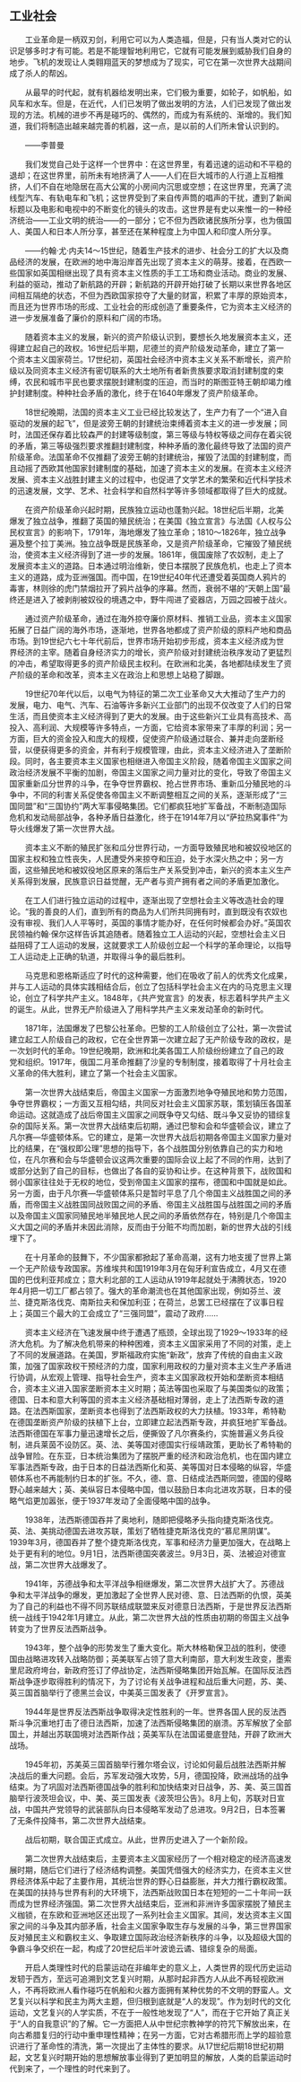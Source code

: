 ## 工业社会

　　工业革命是一柄双刃剑，利用它可以为人类造福，但是，只有当人类对它的认识足够多时才有可能。若是不能理智地利用它，它就有可能发展到威胁我们自身的地步。飞机的发现让人类翱翔蓝天的梦想成为了现实，可它在第一次世界大战期间成了杀人的帮凶。

　　从最早的时代起，就有机器给发明出来，它们极为重要，如轮子，如帆船，如风车和水车。但是，在近代，人们已发明了做出发明的方法，人们已发现了做出发现的方法。机械的进步不再是碰巧的、偶然的，而成为有系统的、渐增的。我们知道，我们将制造出越来越完善的机器，这一点，是以前的人们所未曾认识到的。

　　——李普曼

　　我们发觉自己处于这样一个世界中：在这世界里，有着迅速的运动和不平稳的退却；在这世界里，前所未有地挤满了人——人们在巨大城市的人行道上互相推挤，人们不自在地隐居在高大公寓的小房间内沉思或空想；在这世界里，充满了流线型汽车、有轨电车和飞机；这世界受到了来自传声筒的唱声的干扰，遭到了新闻标题以及电影和电视中的不断变化的镜头的攻击。这世界是有史以来惟一的一种经济统治——工业文明的统治——的一部分；它不但为西欧诸民族所分享，也为俄国人、美国人和日本人所分享，甚至还在某种程度上为中国人和印度人所分享。

　　——约翰·尤·内夫14～15世纪，随着生产技术的进步、社会分工的扩大以及商品经济的发展，在欧洲的地中海沿岸首先出现了资本主义的萌芽。接着，在西欧一些国家如英国相继出现了具有资本主义性质的手工工场和商业活动。商业的发展、利益的驱动，推动了新航路的开辟；新航路的开辟开始打破了长期以来世界各地区间相互隔绝的状态，不但为西欧国家掠夺了大量的财富，积累了丰厚的原始资本，而且还为世界市场的形成、工业社会的形成创造了重要条件，它为资本主义经济的进一步发展准备了廉价的原料和广阔的市场。

　　随着资本主义的发展，新兴的资产阶级认识到，要想长久地发展资本主义，还得建立起自己的政权。16世纪后半期，尼德兰的资产阶级发动革命，建立了第一个资本主义国家荷兰。17世纪初，英国社会经济中资本主义关系不断增长，资产阶级以及同资本主义经济有密切联系的大土地所有者新贵族要求取消封建制度的束缚，农民和城市平民也要求摆脱封建制度的压迫，而当时的斯图亚特王朝却竭力维护封建制度。种种社会矛盾的激化，终于在1640年爆发了资产阶级革命。

　　18世纪晚期，法国的资本主义工业已经比较发达了，生产力有了一个“进入自驱动的发展的起飞”，但是波旁王朝的封建统治束缚着资本主义的进一步发展；同时，法国还保存着比较森严的封建等级制度，第三等级与特权等级之间存在着尖锐的矛盾，第三等级强烈要求推翻封建制度，种种矛盾的激化最终导致了法国的资产阶级革命。法国革命不仅推翻了波旁王朝的封建统治，摧毁了法国的封建制度，而且动摇了西欧其他国家封建制度的基础，加速了资本主义的发展。在资本主义经济发展、资本主义战胜封建主义的过程中，也促进了文学艺术的繁荣和近代科学技术的迅速发展，文学、艺术、社会科学和自然科学等许多领域都取得了巨大的成就。

　　在资产阶级革命兴起时期，民族独立运动也蓬勃兴起。18世纪后半期，北美爆发了独立战争，推翻了英国的殖民统治；在美国《独立宣言》与法国《人权与公民权宣言》的影响下，1791年，海地爆发了独立革命；1810～1826年，独立战争遍及整个拉丁美洲。独立战争既是民族革命，又是资产阶级革命，它摧毁了殖民统治，使资本主义经济得到了进一步的发展。1861年，俄国废除了农奴制，走上了发展资本主义的道路。日本通过明治维新，使日本摆脱了民族危机，也走上了资本主义的道路，成为亚洲强国。而中国，在19世纪40年代还遭受着英国商人鸦片的毒害，林则徐的虎门禁烟拉开了鸦片战争的序幕。然而，衰弱不堪的“天朝上国”最终还是进入了被剥削被奴役的境遇之中，野牛闯进了瓷器店，万园之园被于战火。

　　通过资产阶级革命，通过在海外掠夺廉价原材料、推销工业品，资本主义国家拓展了日益广阔的海外市场，逐渐地，世界各地都成了资产阶级的原料产地和商品市场。到19世纪六七十年代前后，世界市场开始初步形成，资本主义经济成为世界经济的主宰。随着自身经济实力的增长，资产阶级对封建统治秩序发动了更猛烈的冲击，希望取得更多的资产阶级民主权利。在欧洲和北美，各地都陆续发生了资产阶级的革命和改革，资本主义在政治上和思想上站稳了脚跟。

　　19世纪70年代以后，以电气为特征的第二次工业革命又大大推动了生产力的发展，电力、电气、汽车、石油等许多新兴工业部门的出现不仅改变了人们的日常生活，而且使资本主义经济得到了更大的发展。由于这些新兴工业具有高技术、高投入、高利润、大规模等许多特点，一方面，它给资本家带来了丰厚的利润；另一方面，巨大的资金投入和庞大的规模，促使资产阶级通过联合、兼并走向垄断经营，以便获得更多的资金，并有利于规模管理，由此，资本主义经济进入了垄断阶段。同时，各主要资本主义国家也相继进入帝国主义阶段，随着帝国主义国家之间政治经济发展不平衡的加剧，帝国主义国家之间力量对比的变化，导致了帝国主义国家重新瓜分世界的斗争，在争夺世界霸权、抢占世界市场、重新瓜分殖民地的斗争中，不同的利害关系促使各帝国主义不断调整相互之间的关系，逐渐形成了“三国同盟”和“三国协约”两大军事侵略集团。它们都疯狂地扩军备战，不断制造国际危机和发动局部战争，各种矛盾日益激化，终于在1914年7月以“萨拉热窝事件”为导火线爆发了第一次世界大战。

　　资本主义不断的殖民扩张和瓜分世界行动，一方面导致殖民地和被奴役地区的国家主权和独立性丧失，人民遭受外来掠夺和压迫，处于水深火热之中；另一方面，这些殖民地和被奴役地区原来的落后生产关系受到冲击，新兴的资本主义生产关系得到发展，民族意识日益觉醒，无产者与资产拥有者之间的矛盾更加激化。

　　在工人们进行独立运动的过程中，逐渐出现了空想社会主义等改造社会的理论。“我的善良的人们，直到所有的商品为人们所共同拥有时，直到既没有农奴也没有审视、我们人人平等时，英国的事情才能办好，在任何时候都会办好。”英国农民领袖约翰·保尔这样告诉其追随者。随着独立工人运动的兴起，空想社会主义日益阻碍了工人运动的发展，这就要求工人阶级创立起一个科学的革命理论，以指导工人运动走上正确的轨道，并取得斗争的最后胜利。

　　马克思和恩格斯适应了时代的这种需要，他们在吸收了前人的优秀文化成果，并与工人运动的具体实践相结合后，创立了包括科学社会主义在内的马克思主义理论，创立了科学共产主义。1848年，《共产党宣言》的发表，标志着科学共产主义的诞生。从此，世界无产阶级进入了用科学共产主义来发动革命的新时代。

　　1871年，法国爆发了巴黎公社革命。巴黎的工人阶级创立了公社，第一次尝试建立起工人阶级自己的政权，它在全世界第一次建立起了无产阶级专政的政权，是一次划时代的革命。19世纪晚期，欧洲和北美各国工人阶级纷纷建立了自己的政党和组织。1917年，俄国二月革命推翻了沙皇的专制制度，接着取得了十月社会主义革命的伟大胜利，建立了第一个社会主义国家。

　　第一次世界大战结束后，帝国主义国家一方面激烈地争夺殖民地和势力范围，争夺世界霸权；一方面又互相勾结，共同反对社会主义国家苏联，策划镇压各国革命运动。这就造成了战后帝国主义国家之间既争夺又勾结、既斗争又妥协的错综复杂的国际关系。第一次世界大战结束后初期，通过巴黎和会和华盛顿会议，建立了凡尔赛—华盛顿体系。它的建立，是第一次世界大战后初期各帝国主义国家力量对比的结果，在“强权即公理”思想的指导下，各个战胜国分别依靠自己的实力和地位，在凡尔赛和会与华盛顿会议这两次重要的国际会议上起了不同的作用，达到了或部分达到了自己的目标，也做出了各自的妥协和让步。在这种背景下，战败国和弱小国家往往处于无权的地位，受到帝国主义国家的摆布，德国和中国就是如此。另一方面，由于凡尔赛—华盛顿体系只是暂时平息了几个帝国主义战胜国之间的矛盾，而帝国主义战胜国同战败国之间的矛盾、帝国主义战胜国与战胜国之间的矛盾以及帝国主义国家同殖民地半殖民地人民之间的矛盾依然存在，特别是几个帝国主义大国之间的矛盾并未因此消除，反而由于分赃不均而加剧，新的世界大战的引线埋下了。

　　在十月革命的鼓舞下，不少国家都掀起了革命高潮，这有力地支援了世界上第一个无产阶级专政国家。苏维埃共和国1919年3月在匈牙利宣告成立，4月又在德国的巴伐利亚邦成立；意大利北部的工人运动从1919年起就处于沸腾状态，1920年4月把一切工厂都占领了。强大的革命潮流也在其他国家出现，例如芬兰、波兰、捷克斯洛伐克、南斯拉夫和保加利亚；在荷兰，总罢工已经摆在了议事日程上；英国三个最大的工会成立了“三强同盟”，震动了政府……

　　资本主义经济在飞速发展中终于遭遇了瓶颈，全球出现了1929～1933年的经济大危机。为了解决危机带来的种种困难，资本主义国家采用了不同的对策，走上了不同的发展道路。在美国，罗斯福政府实施“新政”，放弃了传统的自由主义政策，加强了国家政权干预经济的力度，国家利用政权的力量对资本主义生产矛盾进行协调，从宏观上管理、指导社会生产，资本主义国家政权开始和垄断资本相结合，资本主义进入国家垄断资本主义时期；英法等国也采取了与美国类似的政策；德国、日本和意大利等国的资本主义经济基础相对薄弱，走上了法西斯专政的道路。在法西斯国家，垄断资本也得到了法西斯政权的大力扶植。1933年，希特勒在德国垄断资产阶级的扶植下上台，立即建立起法西斯专政，并疯狂地扩军备战。法西斯德国在军事力量迅速增长之后，便撕毁了凡尔赛条约，实施普遍义务兵役制，进兵莱茵不设防区。英、法、美等国对德国实行绥靖政策，更助长了希特勒的战争冒险。在东亚，日本统治集团为了摆脱严重的经济和政治危机，也在国内建立军事法西斯专政，由于日本的日益法西斯化和英、美等国对日本侵略的纵容，华盛顿体系也不再能制约日本的扩张。不久，德、意、日结成法西斯同盟，德国的侵略野心越来越大；英、美纵容日本侵略中国，借以鼓励日本向北进攻苏联，日本的侵略气焰更加嚣张，便于1937年发动了全面侵略中国的战争。

　　1938年，法西斯德国吞并了奥地利，随即把侵略矛头指向捷克斯洛伐克。英、法、美挑动德国去进攻苏联，策划了牺牲捷克斯洛伐克的“慕尼黑阴谋”。1939年3月，德国吞并了整个捷克斯洛伐克，军事和经济力量更加强大，在战略上处于更有利的地位。9月1日，法西斯德国突袭波兰。9月3日，英、法被迫对德宣战，第二次世界大战爆发了。

　　1941年，苏德战争和太平洋战争相继爆发，第二次世界大战扩大了。苏德战争和太平洋战争的爆发，更加激起了全世界人民对德、意、日法西斯的仇恨，英美为了自己的利益也不得不同苏联结成联盟来反对德意日法西斯，于是世界反法西斯统一战线于1942年1月建立。从此，第二次世界大战的性质由初期的帝国主义战争转变为了世界反法西斯战争。

　　1943年，整个战争的形势发生了重大变化。斯大林格勒保卫战的胜利，使德国由战略进攻转入战略防御；英美联军占领了意大利南部，意大利发生政变，墨索里尼政府垮台，新政府签订了停战协定，法西斯侵略集团开始瓦解。在国际反法西斯战争逐步取得胜利的情况下，为了讨论有关战争进程和战后重大问题，苏、美、英三国首脑举行了德黑兰会议，中美英三国发表了《开罗宣言》。

　　1944年是世界反法西斯战争取得决定性胜利的一年。世界各国人民的反法西斯斗争沉重地打击了德日法西斯，加速了法西斯侵略集团的崩溃。苏军解放了全部国土，并越出苏联国境对法西斯作战；英美军队在法国诺曼底登陆，开辟了欧洲大战场。

　　1945年初，苏美英三国首脑举行雅尔塔会议，讨论如何最后战胜法西斯并解决战后的重大问题。会后，苏军发动强大攻势，5月，德国投降，欧洲战场的战争结束。为了巩固对法西斯德国战争的胜利和加快结束对日战争，苏、美、英三国首脑举行波茨坦会议，中、美、英三国发表《波茨坦公告》。8月上旬，苏联对日宣战，中国共产党领导的武装部队向日本侵略军发动了总进攻。9月2日，日本签署了无条件投降书，第二次世界大战结束。

　　战后初期，联合国正式成立。从此，世界历史进入了一个新阶段。

　　第二次世界大战结束后，主要资本主义国家经历了一个相对稳定的经济高速发展时期，随后它们进行了经济结构调整。美国凭借强大的经济实力，在资本主义世界经济体系中起了主要作用，其统治世界的野心日益膨胀，并大力推行霸权政策。在美国的扶持与世界有利的大环境下，法西斯战败国日本在短短的一二十年间一跃而成为世界经济强国。第二次世界大战结束后，亚洲和非洲许多国家摆脱了殖民主义枷锁，在东欧和亚洲地区还出现了一系列社会主义国家。其间，发达资本主义国家之间的斗争及其内部矛盾，社会主义国家争取生存与发展的斗争，第三世界国家反对殖民主义和霸权主义、争取建立国际政治经济新秩序的斗争，以及超级大国的争霸斗争交织在一起，构成了20世纪后半叶波诡云谲、错综复杂的局面。

　　开启人类理性时代的启蒙运动在非编年史的意义上，人类世界的现代历史运动发轫于西方，至远可追溯到文艺复兴时期，从那时起非西方人从此不再轻视欧洲人，不再将欧洲人看作碰巧在帆船和火器方面拥有某种优势的不文明的野蛮人。文艺复兴以科学和民主为两大主题，但归根到底就是“人的发现”。作为划时代的文化运动，文艺复兴的人学实质，不在于一般性地发现了“人”，而在于它开始了真正关于“人的自我意识”的了解。它一方面把人从中世纪宗教神学的符咒下解放出来，在向古希腊复归的行动中重申理性精神；在另一方面，它对古希腊形而上学的超验意识进行了革命性的清洗，第一次提出了主体性的要求。从17世纪后期18世纪初期起，文艺复兴时期开始的思想解放事业得到了更加明显的解放，人类的启蒙运动时代到来了，一个理性的时代来到了。
